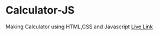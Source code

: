 # Calculator-JS
Making Calculator using HTML,CSS and Javascript
[Live Link](https://shivanshpathak01.github.io/Calculator-JS/)
